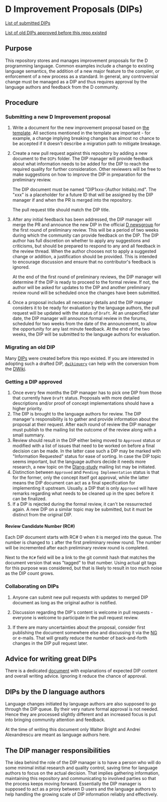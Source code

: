 # D Improvement Proposals (DIPs)

[List of submitted DIPs](https://github.com/dlang/DIPs/blob/master/DIPs/README.md)

[List of old DIPs approved before this repo existed](https://github.com/dlang/DIPs/blob/master/DIPs/archive/README.md)

## Purpose

This repository stores and manages improvement proposals for the D programming
language. Common examples include a change to existing language semantics,
the addition of a new major feature to the compiler, or enforcement of a new process as a
standard. In general, any controversial change must be managed as a DIP and
thus requires approval by the language authors and feedback from the D
community.

## Procedure

### Submitting a new D Improvement proposal

1. Write a document for the new improvement proposal based on
   [the template](https://github.com/dlang/DIPs/blob/master/Template.md).
   All sections mentioned in the template are important - for example, a change
   implying breaking changes has almost no chance to be accepted if it
   doesn't describe a migration path to mitigate breakage.

2. Create a new pull request against this repository by adding a new document to
   the `DIPs` folder. The DIP manager will provide feedback about what information
   needs to be added for the DIP to reach the required quality for further
   consideration. Other reviewers will be free to make suggestions on how to
   improve the DIP in preparation for the preliminary review.

   The DIP document must be named "DIP1xxx-(Author Initials).md". The "xxx"
   is a placeholder for a future ID that will be assigned by the DIP manager if and
   when the PR is merged into the repository.

   The pull request title should match the DIP title.

3. After any initial feedback has been addressed, the DIP manager will merge the PR
   and announce the new DIP in the official [D newsgroup](http://forum.dlang.org/group/announce)
   for the first round of preliminary review. This will be a period of two weeks
   during which the community can provide feedback on the DIP. The DIP author has full
   discretion on whether to apply any suggestions and criticisms, but should be prepared
   to respond to any and all feedback in the review thread. When the author chooses not
   to apply a suggested change or addition, a justification should be provided. This is
   intended to encourage discussion and ensure that no contributor's feedback is ignored.

   At the end of the first round of preliminary reviews, the DIP manager will determine if
   the DIP is ready to proceed to the formal review. If not, the author will be asked for
   updates to the DIP and another preliminary review round will be scheduled once the
   changes have been submitted.

3. Once a proposal includes all necessary details and the DIP manager considers it
   to be ready for evaluation by the language authors, the pull request will be updated
   with the status of `Draft`. At an unspecified later date, the DIP manager will
   announce formal review in the forums, scheduled for two weeks from the date of the announcement,
   to allow the opportunity for any last minute feedback. At the end
   of the two weeks, the DIP will be submitted to the language authors for evaluation.

### Migrating an old DIP

Many [DIPs][old-dips] were created before this repo existed.
If you are interested in adopting such a drafted DIP, [`dwikiquery`][dwikiquery]
can help with the conversion from the [DWiki][old-dips].

[dwikiquery]: https://github.com/dlang/DIPs/tree/master/tools/dwikiquery
[old-dips]: https://wiki.dlang.org/DIPs

### Getting a DIP approved

1. Once every few months the DIP manager has to pick one DIP from those
   that currently have `Draft` status. Proposals with more detailed
   descriptions and/or proof of concept implementations should have a higher
   priority.
2. The DIP is brought to the language authors for review. The DIP manager's
   responsibility is to gather and provide information about the proposal
   at their request. After each round of review the DIP manager must publish
   to the mailing list the outcome of the review along with a small summary.
3. Review should result in the DIP either being moved to `Approved` status or
   modified with a list of issues that need to be worked on before a final
   decision can be made. In the latter case such a DIP may be marked with
   "Information Requested" status for ease of sorting. In case the DIP topic
   seems important, but the language authors decide it needs more research, a new topic on the
   [Dlang-study](http://lists.puremagic.com/cgi-bin/mailman/listinfo/dlang-study)
   mailing list may be initiated.
4. Distinction between `Approved` and `Pending Implementation` status is that
   for the former, only the concept itself got approval, while the latter means the DIP
   document can act as a final specification for implementing it upstream.
   Usually. a DIP that is only `Approved` will have remarks regarding what needs
   to be cleaned up in the spec before it can be finalized.
5. If a DIP is rejected during the formal review, it can't be ressurrected
   again. A new DIP on a similar topic may be submitted, but it must be distinct
   from the original DIP.

#### Review Candidate Number (RC#)

Each DIP document starts with RC# 0 when it is merged into the queue. The number
is changed to `1` after the first preliminary review round. The number will be
incremented after each preliminary review round is completed.

Next to the `RC#` field will be a link to the git commit hash that matches the document version
that was "tagged" to that number. Using actual git tags for this purpose was considered,
but that is likely to result in too much noise as the DIP count grows.

### Collaborating on DIPs

1. Anyone can submit new pull requests with updates to merged DIP document as
   long as the original author is notified.

2. Discussion regarding the DIP's content is welcome in pull requests - everyone
   is welcome to participate in the pull request review.

3. If there are many uncertainties about the proposal, consider first publishing the
   document somewhere else and discussing it via the [NG](http://forum.dlang.org/group/general)
   or e-mails. That will greatly reduce the number of back-and-forth changes in the
   DIP pull request later.

## Advice for writing great DIPs

There is a dedicated
[document](https://github.com/dlang/DIPs/blob/master/GUIDELINES.md) with
explanations of expected DIP content and overall writing advice. Ignoring it
reduce the chance of approval.

## DIPs by the D language authors

Language changes initiated by language authors are also supposed to go through
the DIP queue. By their very nature formal approval is not needed.
Hence they are processed slightly different and an
increased focus is put into bringing community attention and feedback.

At the time of writing this document only Walter Bright and Andrei Alexandrescu
are meant as language authors here.

## The DIP manager responsibilities

The idea behind the role of the DIP manager is to have a person who will do some
minimal initial research and quality control, saving time for language authors
to focus on the actual decision. That implies gathering information, maintaining
this repository and communicating to involved parties so that the process keeps
moving forward. Essentially the DIP manager is supposed to act as a proxy between
D users and the language authors to help handling the growing scale of DIP
information reliably and effectively.
